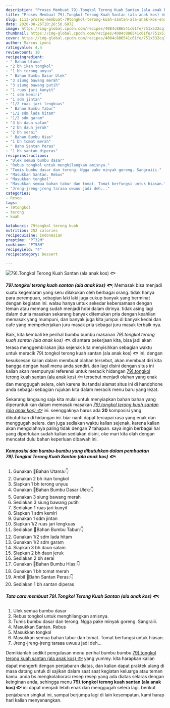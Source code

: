 ```yaml
---
description: "Proses Membuat 79).Tongkol Terong Kuah Santan (ala anak kos) 🐟, Enak Banget"
title: "Proses Membuat 79).Tongkol Terong Kuah Santan (ala anak kos) 🐟, Enak Banget"
slug: 1113-proses-membuat-79tongkol-terong-kuah-santan-ala-anak-kos-enak-banget
date: 2020-08-26T20:28:50.687Z
image: https://img-global.cpcdn.com/recipes/4084c886541c61fe/751x532cq70/79tongkol-terong-kuah-santan-ala-anak-kos-🐟-foto-resep-utama.jpg
thumbnail: https://img-global.cpcdn.com/recipes/4084c886541c61fe/751x532cq70/79tongkol-terong-kuah-santan-ala-anak-kos-🐟-foto-resep-utama.jpg
cover: https://img-global.cpcdn.com/recipes/4084c886541c61fe/751x532cq70/79tongkol-terong-kuah-santan-ala-anak-kos-🐟-foto-resep-utama.jpg
author: Marcus Lyons
ratingvalue: 4.4
reviewcount: 10
recipeingredient:
- " Bahan Utama"
- "2 bh ikan tongkol"
- "1 bh terong unyuu"
- " Bahan Bumbu Dasar Ulek"
- "3 siung bawang merah"
- "3 siung bawang putih"
- "1 ruas jari kunyit"
- "1 sdm kemiri"
- "1 sdm jintan"
- "1/2 ruas jari lengkuas"
- " Bahan Bumbu Tabur"
- "1/2 sdm lada hitam"
- "1/2 sdm garam"
- "3 bh daun salam"
- "2 bh daun jeruk"
- "2 bh serai"
- " Bahan Bumbu Hias"
- "1 bh tomat merah"
- " Bahn Santan Peras"
- "1 bh santan diperas"
recipeinstructions:
- "Ulek semua bumbu dasar"
- "Rebus tongkol untuk menghilangkan amisnya."
- "Tumis bumbu dasar dan terong. Ngga pake minyak goreng. Sangraiii."
- "Masukkan Santan. Rebus"
- "Masukkan tongkol"
- "Masukkan semua bahan tabur dan tomat. Tomat berfungsi untuk hiasan."
- "Jreng-jreng-jreng taraaa uwuuu jadi deh..."
categories:
- Resep
tags:
- 79tongkol
- terong
- kuah

katakunci: 79tongkol terong kuah 
nutrition: 252 calories
recipecuisine: Indonesian
preptime: "PT32M"
cooktime: "PT58M"
recipeyield: "4"
recipecategory: Dessert

---
```



![79).Tongkol Terong Kuah Santan (ala anak kos) 🐟](https://img-global.cpcdn.com/recipes/4084c886541c61fe/751x532cq70/79tongkol-terong-kuah-santan-ala-anak-kos-🐟-foto-resep-utama.jpg)

<b><i>79).tongkol terong kuah santan (ala anak kos) 🐟</i></b>, Memasak bisa menjadi suatu kegemaran yang seru dilakukan oleh berbagai orang. tidak hanya para perempuan, sebagian laki laki juga cukup banyak yang berminat dengan kegiatan ini. walau hanya untuk sekedar kebersamaan dengan teman atau memang sudah menjadi hobi dalam dirinya. tidak asing lagi dalam dunia masakan sekarang banyak ditemukan pria dengan keahlian memasak yang mumpuni, dan banyak juga kita jumpai di banyak kedai dan cafe yang mempekerjakan juru masak pria sebagai juru masak terbaik nya.



Baik, kita kembali ke perihal bumbu bumbu makanan <i>79).tongkol terong kuah santan (ala anak kos) 🐟</i>. di antara pekerjaan kita, bisa jadi akan terasa menggembirakan jika sejenak kita menyisihkan sebagian waktu untuk meracik 79).tongkol terong kuah santan (ala anak kos) 🐟 ini. dengan kesuksesan kalian dalam membuat olahan tersebut, akan membuat diri kita bangga dengan hasil menu anda sendiri. dan lagi disini dengan situs ini kalian akan mempunyai referensi untuk meracik hidangan <u>79).tongkol terong kuah santan (ala anak kos) 🐟</u> tersebut menjadi olahan yang enak dan menggugah selera, oleh karena itu tandai alamat situs ini di handphone anda sebagai sebagian rujukan kita dalam meracik menu baru yang lezat.


Sekarang langsung saja kita mulai untuk menyiapkan bahan bahan yang diperuntuk kan dalam memasak masakan <u><i>79).tongkol terong kuah santan (ala anak kos) 🐟</i></u> ini. seenggaknya harus ada <b>20</b> komposisi yang dibutuhkan di hidangan ini. biar nanti dapat tercapai rasa yang enak dan menggugah selera. dan juga sediakan waktu kalian sejenak, karena kalian akan mengolahnya paling tidak dengan <b>7</b> tahapan. saya ingin berbagai hal yang diperlukan sudah kalian sediakan disini, oke mari kita olah dengan mencatat dulu bahan keperluan dibawah ini.

<!--inarticleads1-->

##### Komposisi dan bumbu-bumbu yang dibutuhkan dalam pembuatan 79).Tongkol Terong Kuah Santan (ala anak kos) 🐟:

1. Gunakan  🔵Bahan Utama:👇
1. Gunakan 2 bh ikan tongkol
1. Siapkan 1 bh terong unyuu
1. Gunakan  🔵Bahan Bumbu Dasar Ulek:👇
1. Gunakan 3 siung bawang merah
1. Sediakan 3 siung bawang putih
1. Sediakan 1 ruas jari kunyit
1. Siapkan 1 sdm kemiri
1. Gunakan 1 sdm jintan
1. Siapkan 1/2 ruas jari lengkuas
1. Sediakan  🔵Bahan Bumbu Tabur:👇
1. Gunakan 1/2 sdm lada hitam
1. Gunakan 1/2 sdm garam
1. Siapkan 3 bh daun salam
1. Siapkan 2 bh daun jeruk
1. Sediakan 2 bh serai
1. Gunakan  🔵Bahan Bumbu Hias:👇
1. Gunakan 1 bh tomat merah
1. Ambil  🔵Bahn Santan Peras:👇
1. Sediakan 1 bh santan diperas




<!--inarticleads2-->

##### Tata cara membuat 79).Tongkol Terong Kuah Santan (ala anak kos) 🐟:

1. Ulek semua bumbu dasar
1. Rebus tongkol untuk menghilangkan amisnya.
1. Tumis bumbu dasar dan terong. Ngga pake minyak goreng. Sangraiii.
1. Masukkan Santan. Rebus
1. Masukkan tongkol
1. Masukkan semua bahan tabur dan tomat. Tomat berfungsi untuk hiasan.
1. Jreng-jreng-jreng taraaa uwuuu jadi deh...




Demikianlah sedikit pengulasan menu perihal bumbu bumbu <u>79).tongkol terong kuah santan (ala anak kos) 🐟</u> yang yummy. kita harapkan kalian dapat mengerti dengan penjabaran diatas, dan kalian dapat praktek ulang di masa datang untuk di sajikan dalam saat saat kegiatan keluarga atau teman kamu. anda bs mengkolaborasi resep resep yang ada diatas selaras dengan keinginan anda, sehingga menu <b>79).tongkol terong kuah santan (ala anak kos) 🐟</b> ini dapat menjadi lebih enak dan menggugah selera lagi. berikut penjabaran singkat ini, sampai berjumpa lagi di lain kesempatan. kami harap hari kalian menyenangkan.
